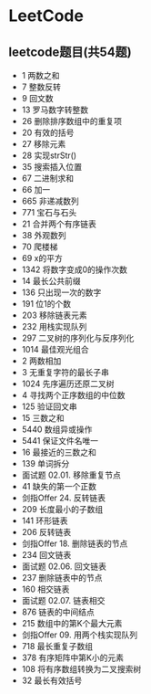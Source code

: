 # LeetCode

## leetcode题目(共54题)

+ 1 两数之和
+ 7 整数反转
+ 9 回文数
+ 13 罗马数字转整数
+ 26 删除排序数组中的重复项
+ 20 有效的括号
+ 27 移除元素
+ 28 实现strStr()
+ 35 搜索插入位置
+ 67 二进制求和
+ 66 加一
+ 665 非递减数列
+ 771 宝石与石头
+ 21 合并两个有序链表
+ 38 外观数列
+ 70 爬楼梯
+ 69 x的平方
+ 1342 将数字变成0的操作次数
+ 14 最长公共前缀
+ 136 只出现一次的数字
+ 191 位1的个数
+ 203 移除链表元素
+ 232 用栈实现队列
+ 297 二叉树的序列化与反序列化
+ 1014 最佳观光组合
+ 2 两数相加
+ 3 无重复字符的最长子串
+ 1024 先序遍历还原二叉树
+ 4 寻找两个正序数组的中位数
+ 125 验证回文串
+ 15 三数之和
+ 5440 数组异或操作
+ 5441 保证文件名唯一
+ 16 最接近的三数之和
+ 139 单词拆分
+ 面试题 02.01. 移除重复节点
+ 41 缺失的第一个正数
+ 剑指Offer 24. 反转链表
+ 209 长度最小的子数组
+ 141 环形链表
+ 206 反转链表
+ 剑指Offer 18. 删除链表的节点
+ 234 回文链表
+ 面试题 02.06. 回文链表
+ 237 删除链表中的节点
+ 160 相交链表
+ 面试题 02.07. 链表相交
+ 876 链表的中间结点
+ 215 数组中的第K个最大元素
+ 剑指Offer 09. 用两个栈实现队列
+ 718 最长重复子数组
+ 378 有序矩阵中第K小的元素
+ 108 将有序数组转换为二叉搜索树
+ 32 最长有效括号